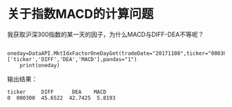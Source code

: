 # 关于指数MACD的计算问题

我获取沪深300指数的某一天的因子，为什么MACD与DIFF-DEA不等呢？
```
 oneday=DataAPI.MktIdxFactorOneDayGet(tradeDate="20171108",ticker="000300",field=['ticker','DIFF','DEA','MACD'],pandas="1")
    print(oneday)
```
输出结果：
```
ticker     DIFF      DEA    MACD
0  000300  45.6522  42.7425  5.8193
```